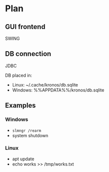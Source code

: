 # Plan


## GUI frontend

SWING


## DB connection

JDBC

DB placed in:
- Linux: ~/.cache/kronos/db.sqlite
- Windows: %%APPDATA%%/kronos/db.sqlite


## Examples

### Windows
- `slmngr /rearm`
- system shutdown

### Linux
- apt update
- echo works >> /tmp/works.txt
